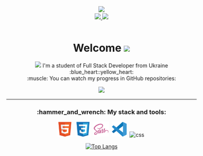 <div id="header" align="center">
  <img src="https://media.giphy.com/media/L1R1tvI9svkIWwpVYr/giphy.gif" width="250"/>

  <div id="badges" >
    <a target="_blank" href="https://www.instagram.com/pr_nastyy/?hl=ru"> <img src="https://img.shields.io/badge/Instagram-purple?logo=Instagram&logoColor=white&style=for-the-badge">
    </a>
    <a href="https://www.facebook.com/profile.php?id=100060261486295" target="_blank"><img src="https://img.shields.io/badge/Facebook-blue?logo=Facebook&logoColor=white&style=for-the-badge"></a>
  </div>
  
  <img src="https://komarev.com/ghpvc/?username=PrAnastasiia&style=flat-square&color=green" alt=""/>
  <h1>
  Welcome
  <img src="https://media.giphy.com/media/hvRJCLFzcasrR4ia7z/giphy.gif" width="30px"/>
</h1>
</div>


   <div align="center">
<img src="https://media.giphy.com/media/WUlplcMpOCEmTGBtBW/giphy.gif" width="30"> I'm a student of Full Stack Developer  from Ukraine :blue_heart::yellow_heart:
<br>:muscle: You can watch my progress in GitHub repositories:
<p></p>
<div><a href="https://github.com/PrAnastasiia?tab=repositories" target="_blank"><img src="https://c.tenor.com/A15H8E1VUh8AAAAS/github-cat.gif" width="80" ></a></div>
</div>
<p></p>

---
<div align="center">
<h3>:hammer_and_wrench: My stack and tools:</h3>
<p></p>

<div>
  <img src="https://github.com/devicons/devicon/blob/master/icons/html5/html5-original.svg" title="css" alt="css" width="40" height="40"/>&nbsp;
  <img src="https://github.com/devicons/devicon/blob/master/icons/css3/css3-original.svg" title="css" alt="css" width="40" height="40"/>&nbsp;
  <img src="https://github.com/devicons/devicon/blob/master/icons/sass/sass-original.svg" title="css" alt="css" width="40" height="40"/>&nbsp;
  <img src="https://github.com/devicons/devicon/blob/master/icons/vscode/vscode-original.svg" title="css" alt="css" width="40" height="40"/>&nbsp;
  <img src="https://github.githubassets.com/images/modules/logos_page/GitHub-Mark.png" title="css" alt="css" width="40" height="40"/>&nbsp;
  </div>
  <p></p>
   <p></p>
  
  [![Top Langs](https://github-readme-stats.vercel.app/api/top-langs/?username=PrAnastasiia&layout=compact&theme=vision-friendly-dark)](https://github.com/anuraghazra/github-readme-stats)

   </div>
 
  
